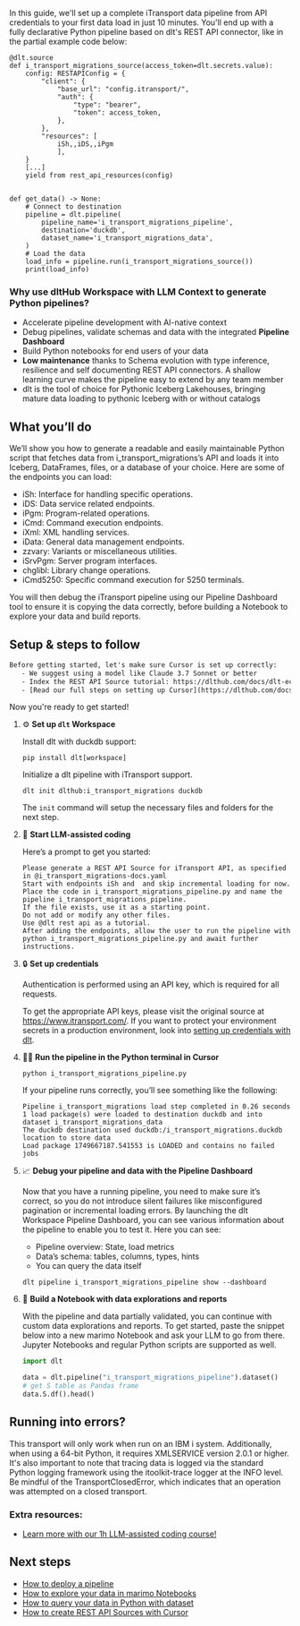 In this guide, we'll set up a complete iTransport data pipeline from API credentials to your first data load in just 10 minutes. You'll end up with a fully declarative Python pipeline based on dlt's REST API connector, like in the partial example code below:

```python-outcome
@dlt.source
def i_transport_migrations_source(access_token=dlt.secrets.value):
    config: RESTAPIConfig = {
        "client": {
            "base_url": "config.itransport/",
            "auth": {
                "type": "bearer",
                "token": access_token,
            },
        },
        "resources": [
            iSh,,iDS,,iPgm
            ],
    }
    [...]
    yield from rest_api_resources(config)


def get_data() -> None:
    # Connect to destination
    pipeline = dlt.pipeline(
        pipeline_name='i_transport_migrations_pipeline',
        destination='duckdb',
        dataset_name='i_transport_migrations_data', 
    )
    # Load the data
    load_info = pipeline.run(i_transport_migrations_source())
    print(load_info) 
```

### Why use dltHub Workspace with LLM Context to generate Python pipelines?

- Accelerate pipeline development with AI-native context
- Debug pipelines, validate schemas and data with the integrated **Pipeline Dashboard**
- Build Python notebooks for end users of your data
- **Low maintenance** thanks to Schema evolution with type inference, resilience and self documenting REST API connectors. A shallow learning curve makes the pipeline easy to extend by any team member
- dlt is the tool of choice for Pythonic Iceberg Lakehouses, bringing mature data loading to pythonic Iceberg with or without catalogs

## What you’ll do

We’ll show you how to generate a readable and easily maintainable Python script that fetches data from i_transport_migrations’s API and loads it into Iceberg, DataFrames, files, or a database of your choice. Here are some of the endpoints you can load:

- iSh: Interface for handling specific operations.
- iDS: Data service related endpoints.
- iPgm: Program-related operations.
- iCmd: Command execution endpoints.
- iXml: XML handling services.
- iData: General data management endpoints.
- zzvary: Variants or miscellaneous utilities.
- iSrvPgm: Server program interfaces.
- chglibl: Library change operations.
- iCmd5250: Specific command execution for 5250 terminals.

You will then debug the iTransport pipeline using our Pipeline Dashboard tool to ensure it is copying the data correctly, before building a Notebook to explore your data and build reports.

## Setup & steps to follow

```default
Before getting started, let's make sure Cursor is set up correctly:
   - We suggest using a model like Claude 3.7 Sonnet or better
   - Index the REST API Source tutorial: https://dlthub.com/docs/dlt-ecosystem/verified-sources/rest_api/ and add it to context as **@dlt rest api**
   - [Read our full steps on setting up Cursor](https://dlthub.com/docs/dlt-ecosystem/llm-tooling/cursor-restapi#23-configuring-cursor-with-documentation)
```

Now you're ready to get started!

1. ⚙️ **Set up `dlt` Workspace**
    
    Install dlt with duckdb support:
    ```shell
    pip install dlt[workspace]
    ```

    Initialize a dlt pipeline with iTransport support.
    ```shell
    dlt init dlthub:i_transport_migrations duckdb
    ```

    The `init` command will setup the necessary files and folders for the next step.
    
2. 🤠 **Start LLM-assisted coding**
    
    Here’s a prompt to get you started:
    
    ```prompt
    Please generate a REST API Source for iTransport API, as specified in @i_transport_migrations-docs.yaml 
    Start with endpoints iSh and  and skip incremental loading for now. 
    Place the code in i_transport_migrations_pipeline.py and name the pipeline i_transport_migrations_pipeline. 
    If the file exists, use it as a starting point. 
    Do not add or modify any other files. 
    Use @dlt rest api as a tutorial. 
    After adding the endpoints, allow the user to run the pipeline with python i_transport_migrations_pipeline.py and await further instructions.
    ```

    
3. 🔒 **Set up credentials** 
    
    Authentication is performed using an API key, which is required for all requests.
    
    To get the appropriate API keys, please visit the original source at https://www.itransport.com/.
    If you want to protect your environment secrets in a production environment, look into [setting up credentials with dlt](https://dlthub.com/docs/walkthroughs/add_credentials).
    
4. 🏃‍♀️ **Run the pipeline in the Python terminal in Cursor**
    
    ```shell
    python i_transport_migrations_pipeline.py
    ```
    
    If your pipeline runs correctly, you’ll see something like the following:
    
    ```shell
    Pipeline i_transport_migrations load step completed in 0.26 seconds
    1 load package(s) were loaded to destination duckdb and into dataset i_transport_migrations_data
    The duckdb destination used duckdb:/i_transport_migrations.duckdb location to store data
    Load package 1749667187.541553 is LOADED and contains no failed jobs
    ```
    
5. 📈 **Debug your pipeline and data with the Pipeline Dashboard**

    Now that you have a running pipeline, you need to make sure it’s correct, so you do not introduce silent failures like misconfigured pagination or incremental loading errors. By launching the dlt Workspace Pipeline Dashboard, you can see various information about the pipeline to enable you to test it. Here you can see:
    - Pipeline overview: State, load metrics
    - Data’s schema: tables, columns, types, hints
    - You can query the data itself
    
    ```shell
    dlt pipeline i_transport_migrations_pipeline show --dashboard
    ```
    
6. 🐍 **Build a Notebook with data explorations and reports**

    With the pipeline and data partially validated, you can continue with custom data explorations and reports. To get started, paste the snippet below into a new marimo Notebook and ask your LLM to go from there. Jupyter Notebooks and regular Python scripts are supported as well.

    
    ```python
    import dlt

   data = dlt.pipeline("i_transport_migrations_pipeline").dataset()
   # get S table as Pandas frame
   data.S.df().head()
    ```

## Running into errors?

This transport will only work when run on an IBM i system. Additionally, when using a 64-bit Python, it requires XMLSERVICE version 2.0.1 or higher. It's also important to note that tracing data is logged via the standard Python logging framework using the itoolkit-trace logger at the INFO level. Be mindful of the TransportClosedError, which indicates that an operation was attempted on a closed transport.

### Extra resources:

- [Learn more with our 1h LLM-assisted coding course!](https://www.youtube.com/watch?v=GGid70rnJuM)

## Next steps

- [How to deploy a pipeline](https://dlthub.com/docs/walkthroughs/deploy-a-pipeline)
- [How to explore your data in marimo Notebooks](https://dlthub.com/docs/general-usage/dataset-access/marimo)
- [How to query your data in Python with dataset](https://dlthub.com/docs/general-usage/dataset-access/dataset)
- [How to create REST API Sources with Cursor](https://dlthub.com/docs/dlt-ecosystem/llm-tooling/cursor-restapi)